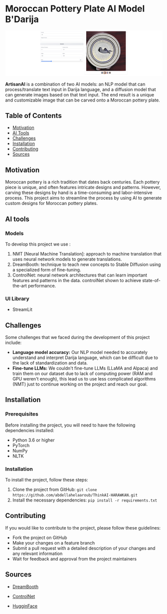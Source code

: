 # Moroccan Pottery Plate AI Model B'Darija

<img src="images/ArtisanAI.png">

**ArtisanAI** is a combination of two AI models: an NLP model that can process/translate text input in Darija language, and a diffusion model that can generate images based on that text input. The end result is a unique and customizable image that can be carved onto a Moroccan pottery plate.

## Table of Contents

- [Motivation](#motivation)
- [AI Tools](#aitools)
- [Challenges](#challenges)
- [Installation](#installation)
- [Contributing](#contributing)
- [Sources](#sources)


## Motivation

Moroccan pottery is a rich tradition that dates back centuries. Each pottery piece is unique, and often features intricate designs and patterns. However, carving these designs by hand is a time-consuming and labor-intensive process. This project aims to streamline the process by using AI to generate custom designs for Moroccan pottery plates.

## AI tools

### Models

To develop this project we use :

1. NMT [Neural Machine Translation]: approach to machine translation that uses neural network models to generate translations.
2. DreamBooth: technique to teach new concepts to Stable Diffusion using a specialized form of fine-tuning.
3. ControlNet: neural network architectures that can learn important features and patterns in the data. controlNet shown to achieve state-of-the-art performance.

### UI Library
- StreamLit

## Challenges

Some challenges that we faced during the development of this project include:

- **Language model accuracy:** Our NLP model needed to accurately understand and interpret Darija language, which can be difficult due to the lack of standardization and data.
- **Fine-tune LLMs:** We couldn't fine-tune LLMs (LLaMA and Alpaca) and train them on our dataset due to lack of computing power (RAM and GPU weren't enough), this lead us to use less complicated algorithms (NMT) just to continue working on the project and reach our goal.


## Installation

### Prerequisites

Before installing the project, you will need to have the following dependencies installed:

- Python 3.6 or higher
- PyTorch
- NumPy
- NLTK


### Installation

To install the project, follow these steps:

1. Clone the project from GitHub: `git clone https://github.com/abdellahelaaroub/ThinkAI-HARAWKAN.git`
2. Install the necessary dependencies: `pip install -r requirements.txt`


## Contributing

If you would like to contribute to the project, please follow these guidelines:

- Fork the project on GitHub
- Make your changes on a feature branch
- Submit a pull request with a detailed description of your changes and any relevant information
- Wait for feedback and approval from the project maintainers

## Sources
- [DreamBooth](https://colab.research.google.com/github/huggingface/diffusion-models-class/blob/main/hackathon/dreambooth.ipynb?authuser=1#scrollTo=b1a23ebf-cf7f-4acf-afd9-fabafa045b69) 

- [ControlNet](https://github.com/lllyasviel/ControlNet) 

- [HugginFace](https://huggingface.co) 
